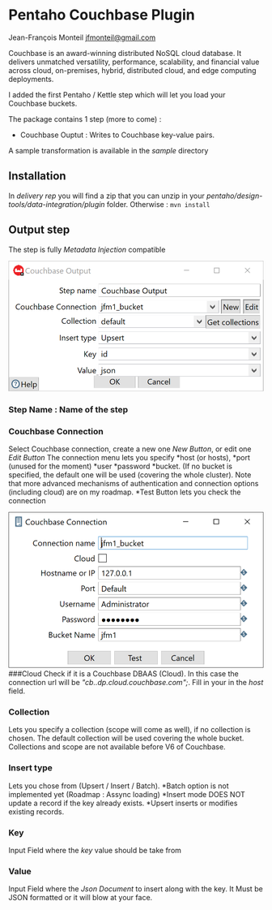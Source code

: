 
# Pentaho Couchbase Plugin

Jean-François Monteil
jfmonteil@gmail.com

Couchbase is an award-winning distributed NoSQL cloud database. It delivers unmatched versatility, performance, scalability, and financial value across cloud, on-premises, hybrid, distributed cloud, and edge computing deployments.

I added the first Pentaho / Kettle step which will let you load your Couchbase buckets.

The package contains 1 step (more to come) :
* Couchbase Ouptut : Writes to Couchbase key-value pairs.

A sample transformation is available in the *sample* directory

## Installation
In *delivery rep* you will find a zip that you can unzip in your *pentaho/design-tools/data-integration/plugin* folder.
Otherwise :  ``` mvn install ```

## Output step
The step is fully *Metadata Injection* compatible

![enter image description here](https://raw.githubusercontent.com/jfmonteil/PentahoCouchbasePlugin/main/screenshots/main_panel.png)

### Step Name : Name of the step

### Couchbase Connection
Select Couchbase connection, create a new one *New Button*, or edit one *Edit Button*
The connection menu lets you specify 
*host (or hosts), 
*port (unused for the moment)
*user
*password
*bucket. (If no bucket is specified, the default one will be used (covering the whole cluster).
Note that more advanced mechanisms of authentication and connection options (including cloud) are on my roadmap.
*Test Button lets you check the connection

![Couchbase connection tab](https://raw.githubusercontent.com/jfmonteil/PentahoCouchbasePlugin/main/screenshots/new_connection.png)
###Cloud
Check if it is a Couchbase DBAAS (Cloud). In this case the connection url will be *"cb.<your endpoint address>.dp.cloud.couchbase.com";*. Fill in your *<your endpoint address>* in the *host* field.

### Collection 
Lets you specify a collection (scope will come as well), if no collection is chosen. The default collection will be used covering the whole bucket. Collections and scope are not available before V6 of Couchbase.

### Insert type 
Lets you chose from (Upsert / Insert / Batch). 
*Batch option is not implemented yet (Roadmap : Assync loading)
*Insert mode DOES NOT update a record if the key already exists. 
*Upsert inserts or modifies existing records.

### Key
Input Field where the *key* value should be take from 

### Value
Input Field where the *Json Document* to insert along with the key. It Must be JSON formatted or it will blow at your face.